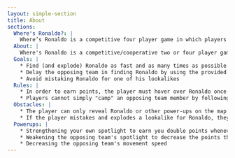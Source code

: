 ```yaml
---
layout: simple-section
title: About
sections:
  Where's Ronaldo?: |
    Where’s Ronaldo is a competitive four player game in which players control a spotlight with the objective of locating the elusive Ronaldo. Grouped into teams of two, players use unique powerups to gain an edge and slow down the opposing team.
  About: |
    Where's Ronaldo is a competitive/cooperative two or four player game, where the players are divided into two teams. Players control a spotlight and the objective is to find Ronaldo, who can be found anywhere in a top down view of the level. Any part of the map that is not illuminated by the spotlight is darkened, and Ronaldo will not be viewable unless the spotlight is on him. Ronaldo does not move, and will explode upon being found. Ronaldo wears green stripes and a distinctive monocle, and there will be other lookalikes that will punish the player if they are mistaken for Ronaldo. Players must hover above Ronaldo for a certain amount of time to score a point. Ronaldo re-spawns again in a random location once he is found. The players with the most amount of points within the time limit wins the round and or match. In addition, players can use power-ups that will appear on the map to aid themselves or attack the opposing team.
  Goals: |
    * Find (and explode) Ronaldo as fast and as many times as possible
    * Delay the opposing team in finding Ronaldo by using the provided power-ups on the map
    * Avoid mistaking Ronaldo for one of his lookalikes
  Rules: |
    * In order to earn points, the player must hover over Ronaldo once he is found for 3 seconds
    * Players cannot simply "camp" an opposing team member by following/overlapping their spotlight everywhere, or both teams will begin to lose points after a certain amount of time
  Obstacles: |
    * The player can only reveal Ronaldo or other power-ups on the map by moving over them with their spotlight
    * If the player mistakes and explodes a lookalike for Ronaldo, they will lose points
  Powerups: |
    * Strengthening your own spotlight to earn you double points whenever you find Ronaldo
    * Weakening the opposing team's spotlight to decrease the points they earn for finding Ronaldo
    * Decreasing the opposing team's movement speed
---
```

